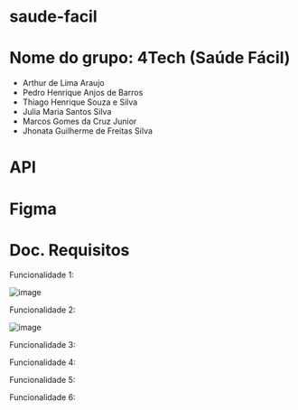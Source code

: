 # saude-facil

# Nome do grupo: 4Tech (Saúde Fácil)
- Arthur de Lima Araujo
- Pedro Henrique Anjos de Barros
- Thiago Henrique Souza e Silva
- Julia Maria Santos Silva
- Marcos Gomes da Cruz Junior
- Jhonata Guilherme de Freitas Silva

# API

# Figma

# Doc. Requisitos

Funcionalidade 1:

![image](https://github.com/Arthur-1702/saude-facil/assets/162645767/864a08b5-ff30-4323-88b6-bcb2ff83cf1c)


Funcionalidade 2:

![image](https://github.com/Arthur-1702/saude-facil/assets/162645767/41c8d00a-766e-4998-a6ee-b62b1415d6f7)


Funcionalidade 3:



Funcionalidade 4:



Funcionalidade 5:


Funcionalidade 6:




